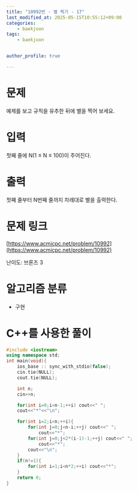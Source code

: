 ```yaml
---
title: "10992번 - 별 찍기 - 17"
last_modified_at: 2025-05-15T10:55:12+09:00
categories:
    - baekjoon
tags:
    - baekjoon


author_profile: true

---
```

# 문제
예제를 보고 규칙을 유추한 뒤에 별을 찍어 보세요.
# 입력
첫째 줄에 N(1 ≤ N ≤ 100)이 주어진다.
# 출력
첫째 줄부터 N번째 줄까지 차례대로 별을 출력한다.

# 문제 링크
[https://www.acmicpc.net/problem/10992](https://www.acmicpc.net/problem/10992)

난이도: 브론즈 3

# 알고리즘 분류
- 구현


# C++를 사용한 풀이

```cpp
#include <iostream>
using namespace std;
int main(void){
    ios_base :: sync_with_stdio(false); 
    cin.tie(NULL); 
    cout.tie(NULL);

    int n;
    cin>>n;

    for(int i=0;i<n-1;++i) cout<<" ";
    cout<<"*"<<"\n";

    for(int i=2;i<n;++i){
        for(int j=0;j<n-i;++j) cout<<" ";
            cout<<"*";
        for(int j=0;j<2*(i-1)-1;++j) cout<<" ";
            cout<<"*";
        cout<<"\n";
    }
    if(n!=1){
        for(int i=1;i<n*2;++i) cout<<"*";
    }
    return 0;
}
```
